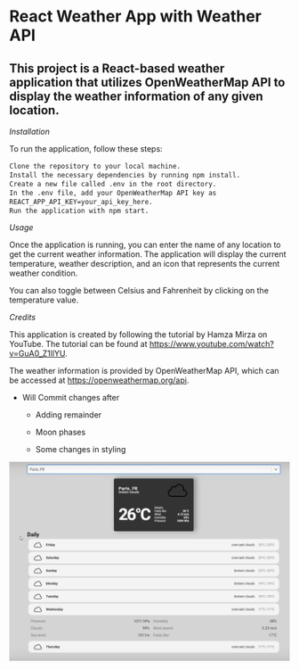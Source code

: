 # React Weather App with Weather API

## This project is a React-based weather application that utilizes OpenWeatherMap API to display the weather information of any given location.

*Installation*

To run the application, follow these steps:

    Clone the repository to your local machine.
    Install the necessary dependencies by running npm install.
    Create a new file called .env in the root directory.
    In the .env file, add your OpenWeatherMap API key as REACT_APP_API_KEY=your_api_key_here.
    Run the application with npm start.

*Usage*

Once the application is running, you can enter the name of any location to get the current weather information. The application will display the current temperature, weather description, and an icon that represents the current weather condition.

You can also toggle between Celsius and Fahrenheit by clicking on the temperature value.

*Credits*

This application is created by following the tutorial by Hamza Mirza on YouTube. The tutorial can be found at https://www.youtube.com/watch?v=GuA0_Z1llYU.

The weather information is provided by OpenWeatherMap API, which can be accessed at https://openweathermap.org/api.
* Will Commit changes after

    * Adding remainder
    
    * Moon phases
    
    * Some changes in styling

![Weather App](https://raw.githubusercontent.com/saiprasadreddy33/React_Weather_app/main/Screenshot%20(53).png)
